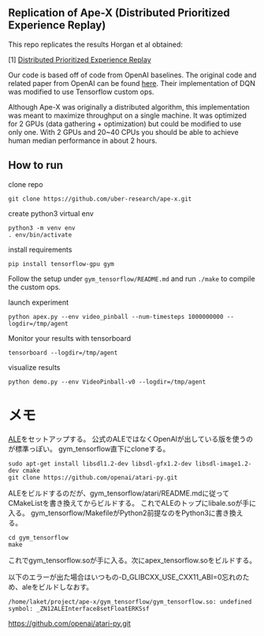 ## Replication of Ape-X (Distributed Prioritized Experience Replay)

This repo replicates the results Horgan et al obtained:

[1] [Distributed Prioritized Experience Replay](https://arxiv.org/abs/1803.00933)

Our code is based off of code from OpenAI baselines. The original code and related paper from OpenAI can be found [here](https://github.com/openai/baselines). Their implementation of DQN was modified to use Tensorflow custom ops.

Although Ape-X was originally a distributed algorithm, this implementation was meant to maximize throughput on a single machine. It was optimized for 2 GPUs (data gathering + optimization) but could be modified to use only one. With 2 GPUs and 20~40 CPUs you should be able to achieve human median performance in about 2 hours.

## How to run

clone repo

```
git clone https://github.com/uber-research/ape-x.git
```

create python3 virtual env

```
python3 -m venv env
. env/bin/activate
```

install requirements
```
pip install tensorflow-gpu gym
```

Follow the setup under `gym_tensorflow/README.md` and run `./make` to compile the custom ops.

launch experiment
```
python apex.py --env video_pinball --num-timesteps 1000000000 --logdir=/tmp/agent
```

Monitor your results with tensorboard
```
tensorboard --logdir=/tmp/agent
```

visualize results
```
python demo.py --env VideoPinball-v0 --logdir=/tmp/agent
```

# メモ
[ALE](https://github.com/openai/atari-py)をセットアップする。
公式のALEではなくOpenAIが出している版を使うのが標準っぽい。
gym_tensorflow直下にcloneする。

```angular2html
sudo apt-get install libsdl1.2-dev libsdl-gfx1.2-dev libsdl-image1.2-dev cmake
git clone https://github.com/openai/atari-py.git
```

ALEをビルドするのだが、gym_tensorflow/atari/README.mdに従ってCMakeListを書き換えてからビルドする。
これでALEのトップにlibale.soが手に入る。
gym_tensorflow/MakefileがPython2前提なのをPython3に書き換える。

```angular2html
cd gym_tensorflow
make
```

これでgym_tensorflow.soが手に入る。次にapex_tensorflow.soをビルドする。



以下のエラーが出た場合はいつもの-D_GLIBCXX_USE_CXX11_ABI=0忘れのため、aleをビルドしなおす。

```
/home/laket/project/ape-x/gym_tensorflow/gym_tensorflow.so: undefined symbol: _ZN12ALEInterface8setFloatERKSsf
```



https://github.com/openai/atari-py.git
